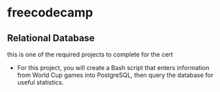 # freecodecamp 
## Relational Database

this is one of the required projects to complete for the cert
- For this project, you will create a Bash script that enters information from World Cup games into PostgreSQL, then query the database for useful statistics.
